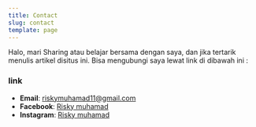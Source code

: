```yaml
---
title: Contact
slug: contact
template: page
---
```


Halo, mari Sharing atau belajar bersama dengan saya, dan jika tertarik menulis artikel disitus ini.
Bisa mengubungi saya lewat link di dibawah ini :

### link

- **Email**: [riskymuhamad11@gmail.com](mailto:riskymuhamad11@gmail.com)
- **Facebook**: [Risky muhamad](https://facebook.com/riskymuhamadsgb)
- **Instagram**: [Risky muhamad](https://instagram.com/riskymuhamad02)

